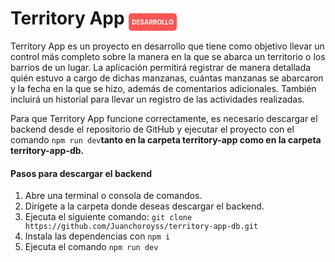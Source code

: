 # Territory App <span style='font-size: 10px; padding: 8px 5px; background-color: #F95656; color: white; border-radius: 5px;'>DESARROLLO</span>

Territory App es un proyecto en desarrollo que tiene como objetivo llevar un control más completo sobre la manera en la que se abarca un territorio o los barrios de un lugar. La aplicación permitirá registrar de manera detallada quién estuvo a cargo de dichas manzanas, cuántas manzanas se abarcaron y la fecha en la que se hizo, además de comentarios adicionales. También incluirá un historial para llevar un registro de las actividades realizadas.


Para que Territory App funcione correctamente, es necesario descargar el backend desde el repositorio de GitHub y ejecutar el proyecto con el comando `npm run dev`**tanto en la carpeta territory-app como en la carpeta territory-app-db.**

#### Pasos para descargar el backend

1. Abre una terminal o consola de comandos.
2. Dirígete a la carpeta donde deseas descargar el backend.
3. Ejecuta el siguiente comando:
`git clone https://github.com/Juanchoroyss/territory-app-db.git`
4. Instala las dependencias con `npm i`
5. Ejecuta el comando `npm run dev`